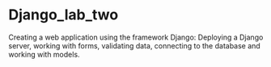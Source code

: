 # Django_lab_two
Creating a web application using the framework Django: Deploying a Django server, working with forms, validating data, connecting to the database and working with models.
